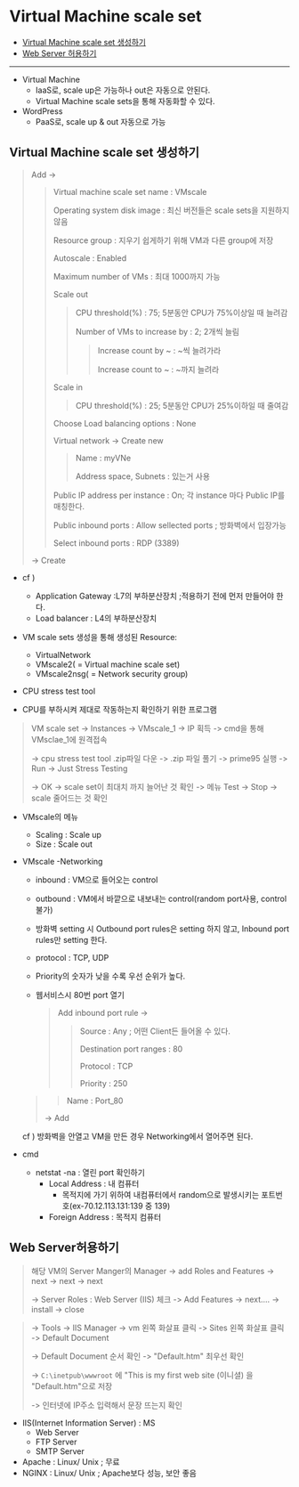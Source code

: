 # Virtual Machine scale set

- [Virtual Machine scale set 생성하기](#virtual-machine-scale-set-생성하기)
- [Web Server 허용하기](#web-Server-허용하기)

----

- Virtual Machine
  - IaaS로, scale up은 가능하나 out은 자동으로 안된다.
  - Virtual Machine scale sets을 통해 자동화할 수 있다.
- WordPress
     - PaaS로, scale up & out 자동으로 가능

## Virtual Machine scale set 생성하기

> Add ->
>
> > Virtual machine scale set name : VMscale
> >
> > Operating system disk image : 최신 버전들은 scale sets을 지원하지 않음
> >
> > Resource group : 지우기 쉽게하기 위해 VM과 다른 group에 저장
> >
> > Autoscale : Enabled
> >
> > Maximum number of VMs : 최대 1000까지 가능
> >
> > Scale out
> >
> > > CPU threshold(%) : 75; 5분동안 CPU가 75%이상일 때 늘려감
> > >
> > > Number of VMs to increase by : 2; 2개씩 늘림
> > >
> > > > Increase count by ~ : ~씩 늘려가라
> > > >
> > > > Increase count to ~ : ~까지 늘려라
> >
> > Scale in
> >
> > > CPU threshold(%) : 25; 5분동안 CPU가 25%이하일 때 줄여감
> >
> > Choose Load balancing options : None
> >
> > Virtual network -> Create new
> >
> > > Name : myVNe
> > >
> > > Address space, Subnets : 있는거 사용
> >
> > Public IP address per instance : On; 각 instance 마다 Public IP를 매칭한다.
> >
> > Public inbound ports : Allow sellected ports ; 방화벽에서 입장가능
> >
> > Select inbound ports : RDP (3389)
>
> -> Create

- cf ) 
  - Application Gateway :L7의 부하분산장치 ;적용하기 전에 먼저 만들어야 한다.
  - Load balancer : L4의 부하분산장치

- VM scale sets 생성을 통해 생성된 Resource: 
   - VirtualNetwork
   - VMscale2( = Virtual machine scale set)
   - VMscale2nsg( = Network security group)

  

- CPU stress test tool
  
- CPU를 부하시켜 제대로 작동하는지 확인하기 위한 프로그램
  
> VM scale set -> Instances -> VMscale_1 -> IP 획득 -> cmd을 통해 VMsclae_1에 원격접속
>
> -> cpu stress test tool .zip파일 다운 -> .zip 파일 풀기 -> prime95 실행 -> Run -> Just Stress Testing 
>
> -> OK -> scale set이 최대치 까지 늘어난 것 확인 -> 메뉴 Test -> Stop -> scale 줄어드는 것 확인

  

- VMscale의 메뉴

  - Scaling : Scale up
  - Size : Scale out

- VMscale -Networking

  - inbound : VM으로 들어오는  control

  - outbound : VM에서 바깥으로 내보내는 control(random port사용, control 불가)

  - 방화벽 setting 시 Outbound port rules은 setting 하지 않고, Inbound port rules만 setting 한다.

  - protocol : TCP, UDP

  - Priority의 숫자가 낮을 수록 우선 순위가 높다.

  - 웹서비스시 80번 port 열기

    > Add inbound port rule ->
    >
    > > Source : Any ; 어떤 Client든 들어올 수 있다.
    > >
    > > Destination port ranges : 80
    > >
    > > Protocol : TCP
    > >
    > > Priority : 250
    > >
  > > Name : Port_80
  >
  > -> Add
  
     
  
    cf ) 방화벽을 안열고 VM을 만든 경우 Networking에서 열어주면 된다.

- cmd
  
  - netstat -na : 열린 port 확인하기
    - Local Address : 내 컴퓨터
      - 목적지에 가기 위하여 내컴퓨터에서 random으로 발생시키는 포트번호(ex-70.12.113.131:139 중 139)
    - Foreign Address : 목적지 컴퓨터

## Web Server허용하기

> 해당 VM의 Server Manger의 Manager -> add Roles and Features -> next -> next -> next 
>
> -> Server Roles : Web Server (IIS) 체크 -> Add Features -> next.... -> install -> close

>  -> Tools -> IIS Manager -> vm 왼쪽 화살표 클릭 -> Sites 왼쪽 화살표 클릭 -> Default Document 
>
>  -> Default Document 순서 확인 -> "Default.htm" 최우선 확인 
>
>  -> `C:\inetpub\wwwroot` 에 "This is my first web site (이니셜) 을 "Default.htm"으로 저장 
>
>  -> 인터넷에 IP주소 입력해서 문장 뜨는지 확인

- IIS(Internet Information Server) : MS
  - Web Server
  - FTP Server
  -  SMTP Server
- Apache : Linux/ Unix ; 무료
- NGINX  : Linux/ Unix ; Apache보다 성능, 보안 좋음